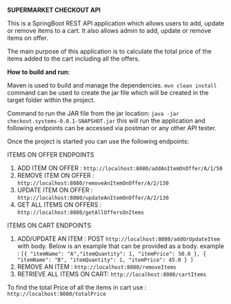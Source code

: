 **SUPERMARKET CHECKOUT API**

This is a SpringBoot REST API application which allows users to add, update or remove items to a cart.
It also allows admin to add, update or remove items on offer.

The main purpose of this application is to calculate the total price of the items added to the cart including all the offers.

**How to build and run:**

Maven is used to build and manage the dependencies.   `mvn clean install` command can be used to create the jar file which will be created in the target folder within the project.

Command to run the JAR file from the jar location: `java -jar checkout.systems-0.0.1-SNAPSHOT.jar` this will run the application and following endpoints can be accessed via postman or any other API tester.

Once the project is started you can use  the following endpoints:

ITEMS ON OFFER ENDPOINTS
1. ADD ITEM ON OFFER : `http://localhost:8080/addAnItemOnOffer/A/1/50`
2. REMOVE ITEM ON OFFER : `http://localhost:8080/removeAnItemOnOffer/A/2/130`
3. UPDATE ITEM ON OFFER : `http://localhost:8080/updateAnItemOnOffer/A/2/130`
4. GET ALL ITEMS ON OFFERS : `http://localhost:8080/getAllOffersOnItems`

ITEMS ON CART ENDPOINTS
1. ADD/UPDATE AN ITEM : POST `http://localhost:8080/addOrUpdateItem`  with body. Below is an example that can be provided as a body.
       example : `[{
   "itemName": "A","itemQuantity": 1,
   "itemPrice": 50.0
   },
   {
   "itemName": "B",
   "itemQuantity": 1,
   "itemPrice": 45.0
   }
   ]`
2. REMOVE AN ITEM : `http://localhost:8080/removeItems`
3. RETRIEVE ALL ITEMS ON CART: `http://localhost:8080/cartItems`

To find the total Price of all the items in cart use : `http://localhost:8080/totalPrice`
